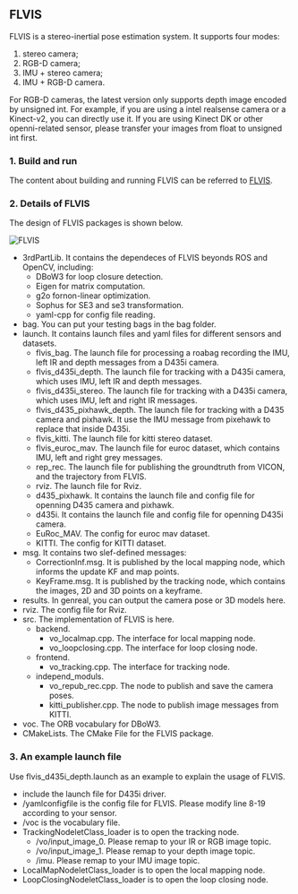 ## FLVIS

FLVIS is a stereo-inertial pose estimation system. It supports four modes: 
1. stereo camera;
2. RGB-D camera;
3. IMU + stereo camera; 
4. IMU + RGB-D camera. 

For RGB-D cameras, the latest version only supports depth image encoded by unsigned int. For example, if you are using a intel realsense camera or a Kinect-v2, you can directly use it. If you are using Kinect DK or other openni-related sensor, please transfer your images from float to unsigned int first.

### 1. Build and run

The content about building and running FLVIS can be referred to [FLVIS](https://github.com/HKPolyU-UAV/FLVIS).

### 2. Details of FLVIS 

The design of FLVIS packages is shown below.

![FLVIS](https://github.com/zouyajing/PhD_document_for_navlab/blob/main/imgs/FLVIS_code.png)
* 3rdPartLib. It contains the dependeces of FLVIS beyonds ROS and OpenCV, including:  
  * DBoW3 for loop closure detection.
  * Eigen for matrix computation.
  * g2o fornon-linear optimization. 
  * Sophus for SE3 and se3 transformation.
  * yaml-cpp for config file reading. 
* bag. You can put your testing bags in the bag folder.
* launch. It contains launch files and yaml files for different sensors and datasets.
  * flvis_bag. The launch file for processing a roabag recording the IMU, left IR and depth messages from a D435i camera.
  * flvis_d435i_depth. The launch file for tracking with a D435i camera, which uses IMU, left IR and depth messages.
  * flvis_d435i_stereo. The launch file for tracking with a D435i camera, which uses IMU, left and right IR messages.
  * flvis_d435_pixhawk_depth. The launch file for tracking with a D435 camera and pixhawk. It use the IMU message from pixehawk to replace that inside D435i.
  * flvis_kitti. The launch file for kitti stereo dataset.
  * flvis_euroc_mav. The launch file for euroc dataset, which contains IMU, left and right grey messages.
  * rep_rec. The launch file for publishing the groundtruth from VICON, and the trajectory from FLVIS.
  * rviz. The launch file for Rviz.
  * d435_pixhawk. It contains the launch file and config file for openning D435 camera and pixhawk.
  * d435i. It contains the launch file and config file for openning D435i camera.
  * EuRoc_MAV. The config for euroc mav dataset.
  * KITTI. The config for KITTI dataset.
* msg. It contains two slef-defined messages:
  * CorrectionInf.msg. It is published by the local mapping node, which informs the update KF and map points.
  * KeyFrame.msg. It is published by the tracking node, which contains the images, 2D and 3D points on a keyframe.
* results. In genreal, you can output the camera pose or 3D models here.
* rviz. The config file for Rviz.
* src. The implementation of FLVIS is here.
  * backend.
    * vo_localmap.cpp. The interface for local mapping node.
    * vo_loopclosing.cpp. The interface for loop closing node.
  * frontend.
    * vo_tracking.cpp. The interface for tracking node.
  * independ_moduls.
    * vo_repub_rec.cpp. The node to publish and save the camera poses.
    * kitti_publisher.cpp. The node to publish image messages from KITTI.
* voc. The ORB vocabulary for DBoW3.
* CMakeLists. The CMake File for the FLVIS package.

### 3. An example launch file

Use flvis_d435i_depth.launch as an example to explain the usage of FLVIS.

* <include file="$(find flvis)/launch/d435i/d435i_depth.launch"/> include the launch file for D435i driver.
* /yamlconfigfile is the config file for FLVIS. Please modify line 8-19 according to your sensor.
* /voc is the vocabulary file.
* TrackingNodeletClass_loader is to open the tracking node.
  * /vo/input_image_0. Please remap to your IR or RGB image topic.
  * /vo/input_image_1. Please remap to your depth image topic.
  * /imu. Please remap to your IMU image topic.
* LocalMapNodeletClass_loader is to open the local mapping node.
* LoopClosingNodeletClass_loader is to open the loop closing node.


